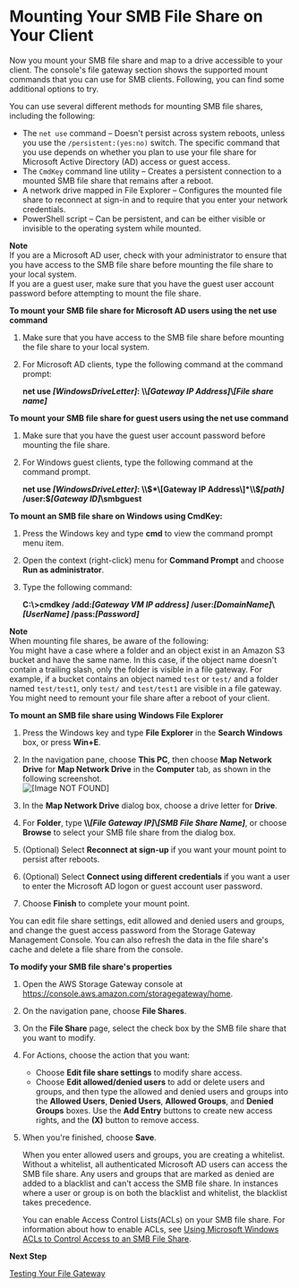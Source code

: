 # Mounting Your SMB File Share on Your Client<a name="using-smb-fileshare"></a>

Now you mount your SMB file share and map to a drive accessible to your client\. The console's file gateway section shows the supported mount commands that you can use for SMB clients\. Following, you can find some additional options to try\.

You can use several different methods for mounting SMB file shares, including the following:
+ The `net use` command – Doesn't persist across system reboots, unless you use the `/persistent:(yes:no)` switch\. The specific command that you use depends on whether you plan to use your file share for Microsoft Active Directory \(AD\) access or guest access\.
+ The `CmdKey` command line utility – Creates a persistent connection to a mounted SMB file share that remains after a reboot\.
+ A network drive mapped in File Explorer – Configures the mounted file share to reconnect at sign\-in and to require that you enter your network credentials\.
+ PowerShell script – Can be persistent, and can be either visible or invisible to the operating system while mounted\.

**Note**  
If you are a Microsoft AD user, check with your administrator to ensure that you have access to the SMB file share before mounting the file share to your local system\.  
If you are a guest user, make sure that you have the guest user account password before attempting to mount the file share\.

**To mount your SMB file share for Microsoft AD users using the net use command**

1. Make sure that you have access to the SMB file share before mounting the file share to your local system\.

1. For Microsoft AD clients, type the following command at the command prompt:

   **net use *\[WindowsDriveLetter\]*: \\\\*\[Gateway IP Address\]*\\*\[File share name\]***

**To mount your SMB file share for guest users using the net use command**

1. Make sure that you have the guest user account password before mounting the file share\.

1. For Windows guest clients, type the following command at the command prompt\.

   **net use *\[WindowsDriveLetter\]*: \\\\$*\[Gateway IP Address\]*\\$*\[path\]* /user:$*\[Gateway ID\]*\\smbguest**

**To mount an SMB file share on Windows using CmdKey:**

1. Press the Windows key and type **cmd** to view the command prompt menu item\.

1. Open the context \(right\-click\) menu for **Command Prompt** and choose **Run as administrator**\.

1. Type the following command:

   **C:\\>cmdkey /add:*\[Gateway VM IP address\]* /user:*\[DomainName\]*\\*\[UserName\]* /pass:*\[Password\]***

**Note**  
When mounting file shares, be aware of the following:  
You might have a case where a folder and an object exist in an Amazon S3 bucket and have the same name\. In this case, if the object name doesn't contain a trailing slash, only the folder is visible in a file gateway\. For example, if a bucket contains an object named `test` or `test/` and a folder named `test/test1`, only `test/` and `test/test1` are visible in a file gateway\.
You might need to remount your file share after a reboot of your client\.

**To mount an SMB file share using Windows File Explorer**

1. Press the Windows key and type **File Explorer** in the **Search Windows** box, or press **Win\+E**\.

1. In the navigation pane, choose **This PC**, then choose **Map Network Drive** for **Map Network Drive** in the **Computer** tab, as shown in the following screenshot\.  
![\[Image NOT FOUND\]](http://docs.aws.amazon.com/storagegateway/latest/userguide/images/map-on-windows-explorer.png)  
  


1. In the **Map Network Drive** dialog box, choose a drive letter for **Drive**\. 

1. For **Folder**, type **\\\\*\[File Gateway IP\]*\\*\[SMB File Share Name\]***, or choose **Browse** to select your SMB file share from the dialog box\.

1. \(Optional\) Select **Reconnect at sign\-up** if you want your mount point to persist after reboots\.

1. \(Optional\) Select **Connect using different credentials** if you want a user to enter the Microsoft AD logon or guest account user password\.

1. Choose **Finish** to complete your mount point\.

You can edit file share settings, edit allowed and denied users and groups, and change the guest access password from the Storage Gateway Management Console\. You can also refresh the data in the file share's cache and delete a file share from the console\.

**To modify your SMB file share's properties**

1. Open the AWS Storage Gateway console at [https://console\.aws\.amazon\.com/storagegateway/home](https://console.aws.amazon.com/storagegateway/)\.

1. On the navigation pane, choose **File Shares**\.

1. On the **File Share** page, select the check box by the SMB file share that you want to modify\.

1. For Actions, choose the action that you want:
   + Choose **Edit file share settings** to modify share access\. 
   + Choose **Edit allowed/denied users** to add or delete users and groups, and then type the allowed and denied users and groups into the **Allowed Users**, **Denied Users**, **Allowed Groups**, and **Denied Groups** boxes\. Use the **Add Entry** buttons to create new access rights, and the **\(X\)** button to remove access\.

1. When you're finished, choose **Save**\.

   When you enter allowed users and groups, you are creating a whitelist\. Without a whitelist, all authenticated Microsoft AD users can access the SMB file share\. Any users and groups that are marked as denied are added to a blacklist and can't access the SMB file share\. In instances where a user or group is on both the blacklist and whitelist, the blacklist takes precedence\.

   You can enable Access Control Lists\(ACLs\) on your SMB file share\. For information about how to enable ACLs, see [Using Microsoft Windows ACLs to Control Access to an SMB File Share](smb-acl.md)\.

**Next Step**

[Testing Your File Gateway](GettingStartedTestFileShare.md)